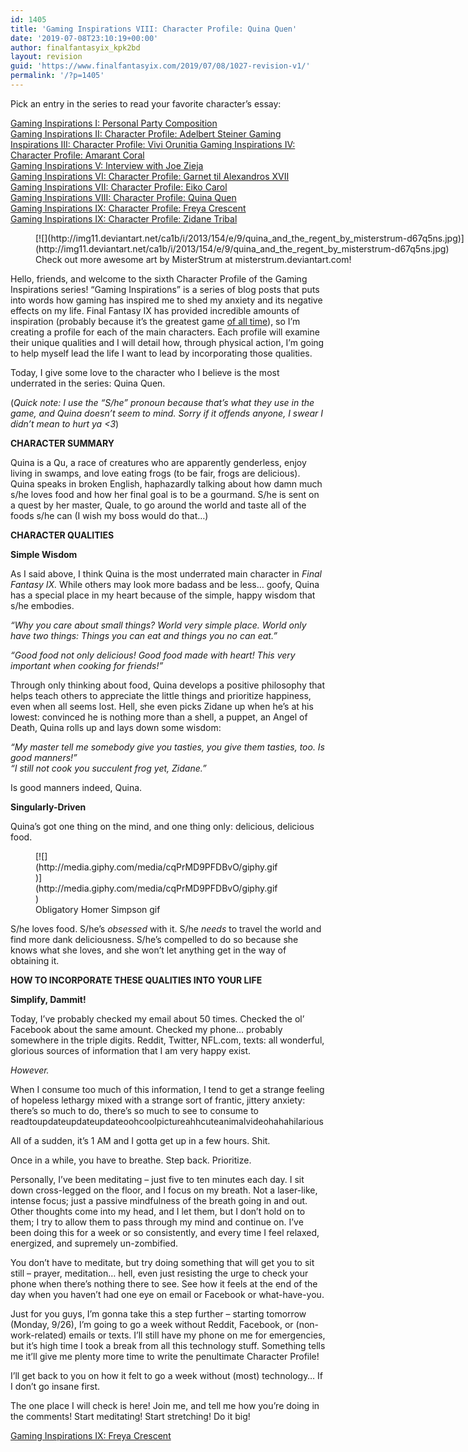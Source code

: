 ```yaml
---
id: 1405
title: 'Gaming Inspirations VIII: Character Profile: Quina Quen'
date: '2019-07-08T23:10:19+00:00'
author: finalfantasyix_kpk2bd
layout: revision
guid: 'https://www.finalfantasyix.com/2019/07/08/1027-revision-v1/'
permalink: '/?p=1405'
---
```


Pick an entry in the series to read your favorite character’s essay:

[Gaming Inspirations I: Personal Party Composition](https://www.finalfantasyix.com/2015/08/23/gaming-inspirations-i-personal-party-composition/)  
[Gaming Inspirations II: Character Profile: Adelbert Steiner  ](https://www.finalfantasyix.com/2015/08/27/gaming-inspirations-ii-character-profile-adelbert-steiner/)[Gaming Inspirations III: Character Profile: Vivi Orunitia  ](https://www.finalfantasyix.com/2015/08/30/gaming-inspirations-iii-character-profile-vivi-orunitia/)[Gaming Inspirations IV: Character Profile: Amarant Coral](https://www.finalfantasyix.com/2015/09/06/gaming-inspirations-iv-character-profile-amarant-coral/)  
[Gaming Inspirations V: Interview with Joe Zieja](https://www.finalfantasyix.com/2015/09/08/gaming-inspirations-v-interview-joe-zieja-author-voiceover-artist-musician/)  
[Gaming Inspirations VI: Character Profile: Garnet til Alexandros XVII](https://www.finalfantasyix.com/2015/09/24/gaming-inspirations-vi-character-profile-garnet-til-alexandros-xvii/)  
[Gaming Inspirations VII: Character Profile: Eiko Carol](https://www.finalfantasyix.com/2015/10/18/gaming-inspirations-vii-character-profile-eiko-carol/)  
[Gaming Inspirations VIII: Character Profile: Quina Quen](https://www.finalfantasyix.com/2015/10/25/gaming-inspirations-viii-character-profile-quina-quen/)  
[Gaming Inspirations IX: Character Profile: Freya Crescent](https://www.finalfantasyix.com/2015/11/01/gaming-inspirations-ix-character-profile-freya-crescent/)  
[Gaming Inspirations IX: Character Profile: Zidane Tribal](https://www.finalfantasyix.com/2015/11/01/gaming-inspirations-x-character-profile-zidane-tribal/)

<figure class="wp-caption aligncenter" style="width: 1024px">[![](http://img11.deviantart.net/ca1b/i/2013/154/e/9/quina_and_the_regent_by_misterstrum-d67q5ns.jpg)](http://img11.deviantart.net/ca1b/i/2013/154/e/9/quina_and_the_regent_by_misterstrum-d67q5ns.jpg)<figcaption class="wp-caption-text">Check out more awesome art by MisterStrum at misterstrum.deviantart.com!</figcaption></figure>

Hello, friends, and welcome to the sixth Character Profile of the Gaming Inspirations series! “Gaming Inspirations” is a series of blog posts that puts into words how gaming has inspired me to shed my anxiety and its negative effects on my life. Final Fantasy IX has provided incredible amounts of inspiration (probably because it’s the greatest game [of all time](http://1wdojq181if3tdg01yomaof86.wpengine.netdna-cdn.com/wp-content/uploads/2015/01/kanye_of_all_time_taylor_swift_let_you_finish.jpg)), so I’m creating a profile for each of the main characters. Each profile will examine their unique qualities and I will detail how, through physical action, I’m going to help myself lead the life I want to lead by incorporating those qualities.

Today, I give some love to the character who I believe is the most underrated in the series: Quina Quen.

(*Quick note: I use the “S/he” pronoun because that’s what they use in the game, and Quina doesn’t seem to mind. Sorry if it offends anyone, I swear I didn’t mean to hurt ya &lt;3*)

**CHARACTER SUMMARY**

Quina is a Qu, a race of creatures who are apparently genderless, enjoy living in swamps, and love eating frogs (to be fair, frogs are delicious). Quina speaks in broken English, haphazardly talking about how damn much s/he loves food and how her final goal is to be a gourmand. S/he is sent on a quest by her master, Quale, to go around the world and taste all of the foods s/he can (I wish my boss would do that…)

**CHARACTER QUALITIES**

**Simple Wisdom**

As I said above, I think Quina is the most underrated main character in *Final Fantasy IX.* While others may look more badass and be less… goofy, Quina has a special place in my heart because of the simple, happy wisdom that s/he embodies.

*“Why you care about small things? World very simple place. World only have two things: Things you can eat and things you no can eat.”*

*“Good food not only delicious! Good food made with heart! This very important when cooking for friends!”*

Through only thinking about food, Quina develops a positive philosophy that helps teach others to appreciate the little things and prioritize happiness, even when all seems lost. Hell, she even picks Zidane up when he’s at his lowest: convinced he is nothing more than a shell, a puppet, an Angel of Death, Quina rolls up and lays down some wisdom:

*“My master tell me somebody give you tasties, you give them tasties, too. Is good manners!”*   
*“I still not cook you succulent frog yet, Zidane.”*

Is good manners indeed, Quina.

**Singularly-Driven**

Quina’s got one thing on the mind, and one thing only: delicious, delicious food.

<figure class="wp-caption aligncenter" style="width: 392px">[![](http://media.giphy.com/media/cqPrMD9PFDBvO/giphy.gif)](http://media.giphy.com/media/cqPrMD9PFDBvO/giphy.gif)<figcaption class="wp-caption-text">Obligatory Homer Simpson gif</figcaption></figure>

S/he loves food. S/he’s *obsessed* with it. S/he *needs* to travel the world and find more dank deliciousness. S/he’s compelled to do so because she knows what she loves, and she won’t let anything get in the way of obtaining it.

**HOW TO INCORPORATE THESE QUALITIES INTO YOUR LIFE**

**Simplify, Dammit!**

Today, I’ve probably checked my email about 50 times. Checked the ol’ Facebook about the same amount. Checked my phone… probably somewhere in the triple digits. Reddit, Twitter, NFL.com, texts: all wonderful, glorious sources of information that I am very happy exist.

*However.*

When I consume too much of this information, I tend to get a strange feeling of hopeless lethargy mixed with a strange sort of frantic, jittery anxiety: there’s so much to do, there’s so much to see to consume to readtoupdateupdateupdateoohcoolpictureahhcuteanimalvideohahahilarious

All of a sudden, it’s 1 AM and I gotta get up in a few hours. Shit.

Once in a while, you have to breathe. Step back. Prioritize.

Personally, I’ve been meditating – just five to ten minutes each day. I sit down cross-legged on the floor, and I focus on my breath. Not a laser-like, intense focus; just a passive mindfulness of the breath going in and out. Other thoughts come into my head, and I let them, but I don’t hold on to them; I try to allow them to pass through my mind and continue on. I’ve been doing this for a week or so consistently, and every time I feel relaxed, energized, and supremely un-zombified.

You don’t have to meditate, but try doing something that will get you to sit still – prayer, meditation… hell, even just resisting the urge to check your phone when there’s nothing there to see. See how it feels at the end of the day when you haven’t had one eye on email or Facebook or what-have-you.

Just for you guys, I’m gonna take this a step further – starting tomorrow (Monday, 9/26), I’m going to go a week without Reddit, Facebook, or (non-work-related) emails or texts. I’ll still have my phone on me for emergencies, but it’s high time I took a break from all this technology stuff. Something tells me it’ll give me plenty more time to write the penultimate Character Profile!

I’ll get back to you on how it felt to go a week without (most) technology… If I don’t go insane first.

The one place I will check is here! Join me, and tell me how you’re doing in the comments! Start meditating! Start stretching! Do it big!

[Gaming Inspirations IX: Freya Crescent](https://finalfantasyix.com/2015/11/01/gaming-inspirations-ix-character-profile-freya-crescent/)